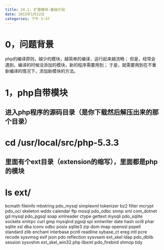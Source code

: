 ```yaml
---
title: 24.1: 扩展模块-基础介绍
date: 2015年1月12日
categories: 下午 5:47
---
```

 
0，问题背景
========================================
php的编译原则，越少的模块，越简单的编译，运行起来越流畅；
但是，经常会遇到，编译的时候没添加的模块，新的程序需要用到；
于是，就需要用到在不重新编译的情况下，添加新模块的方法。 
1，php自带模块
========================================
## 进入php程序的源码目录（是你下载然后解压出来的那个目录）
# cd /usr/local/src/php-5.3.3
## 里面有个ext目录（extension的缩写），里面都是php的模块
# ls ext/
bcmath              fileinfo   mbstring      pdo_mysql   simplexml  tokenizer
bz2                 filter     mcrypt        pdo_oci     skeleton   wddx
calendar            ftp        mssql         pdo_odbc    snmp       xml
com_dotnet          gd         mysql         pdo_pgsql   soap       xmlreader
ctype               gettext    mysqli        pdo_sqlite  sockets    xmlrpc
curl                gmp        mysqlnd       pgsql       spl        xmlwriter
date                hash       oci8          phar        sqlite     xsl
dba                 iconv      odbc          posix       sqlite3    zip
dom                 imap       openssl       pspell      standard   zlib
enchant             interbase  pcntl         readline    sybase_ct
ereg                intl       pcre          recode      sysvmsg
exif                json       pdo           reflection  sysvsem
ext_skel            ldap       pdo_dblib     session     sysvshm
ext_skel_win32.php  libxml     pdo_firebird  shmop       tidy 
